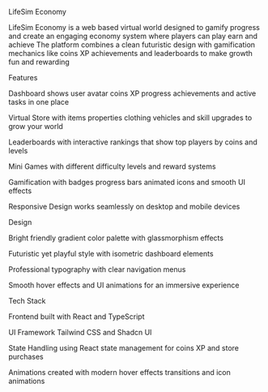 LifeSim Economy

LifeSim Economy is a web based virtual world designed to gamify progress and create an engaging economy system where players can play earn and achieve
The platform combines a clean futuristic design with gamification mechanics like coins XP achievements and leaderboards to make growth fun and rewarding

Features

Dashboard shows user avatar coins XP progress achievements and active tasks in one place

Virtual Store with items properties clothing vehicles and skill upgrades to grow your world

Leaderboards with interactive rankings that show top players by coins and levels

Mini Games with different difficulty levels and reward systems

Gamification with badges progress bars animated icons and smooth UI effects

Responsive Design works seamlessly on desktop and mobile devices

Design

Bright friendly gradient color palette with glassmorphism effects

Futuristic yet playful style with isometric dashboard elements

Professional typography with clear navigation menus

Smooth hover effects and UI animations for an immersive experience

Tech Stack

Frontend built with React and TypeScript

UI Framework Tailwind CSS and Shadcn UI

State Handling using React state management for coins XP and store purchases

Animations created with modern hover effects transitions and icon animations
